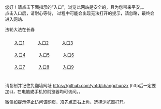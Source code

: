 您好！请点击下面指示的“入口”，浏览此网站是安全的，且为您带来平安。。 <br/>
点击入口后，请耐心等待， 过程中可能会出现无法打开的提示，请忽略，最终会进入网站. </br>

法轮大法在长春<br/>
<div style="padding:10px"><a style="margin:20px" target="_blank" href="https://d18oxs2gp89epx.cloudfront.net/2Qpsp?vyxnny" id="ccLink1" rel="nofollow">入口1</a> <a target="_blank" style="margin:20px" href="https://d2ynvymf30wu2h.cloudfront.net/2Qpsp?dxcjcr" id="ccLink2" rel="nofollow">入口2</a> <a style="margin:20px" target="_blank" href="https://d263xbn3qfmxc2.cloudfront.net/2Qpsp?rmjso" id="ccLink3" rel="nofollow">入口3</a></div>

<div style="padding:10px" ><a style="margin:20px" target="_blank" href="https://d18oxs2gp89epx.cloudfront.net/2Qpsp?vyxnny" id="ccLink4" rel="nofollow">入口4</a> <a style="margin:20px" href="https://d2ynvymf30wu2h.cloudfront.net/2Qpsp?dxcjcr" target="_blank" id="ccLink5" rel="nofollow">入口5</a> <a style="margin:20px" href="https://d263xbn3qfmxc2.cloudfront.net/2Qpsp?rmjso" target="_blank" id="ccLink6" rel="nofollow">入口6</a></div>

<div style="padding:10px"><a style="margin:20px" target="_blank" href="https://d18oxs2gp89epx.cloudfront.net/2Qpsp?vyxnny" id="ccLink7" rel="nofollow">入口7</a> <a style="margin:20px" href="https://d2ynvymf30wu2h.cloudfront.net/2Qpsp?dxcjcr" target="_blank" id="ccLink8" rel="nofollow">入口8</a> <a style="margin:20px" target="_blank" href="https://d263xbn3qfmxc2.cloudfront.net/2Qpsp?rmjso" id="ccLink9" rel="nofollow">入口9</a></div>

<br/>



请复制并记住免翻墙网址 https://github.com/yntd/changchunzx (http后一定要加s)，在电脑或手机的浏览器均可访问。。<br/>

微信如提示停止访问该网页，须先点击右上角，选择浏览器打开。
